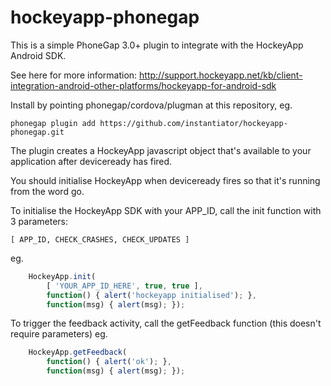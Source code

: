 hockeyapp-phonegap
==================

This is a simple PhoneGap 3.0+ plugin to integrate with the HockeyApp Android SDK.

See here for more information:
http://support.hockeyapp.net/kb/client-integration-android-other-platforms/hockeyapp-for-android-sdk

Install by pointing phonegap/cordova/plugman at this repository, eg.
```
phonegap plugin add https://github.com/instantiator/hockeyapp-phonegap.git
```

The plugin creates a HockeyApp javascript object that's available to your application after deviceready has fired.

You should initialise HockeyApp when deviceready fires so that it's running from the word go.

To initialise the HockeyApp SDK with your APP_ID, call the init function with 3 parameters:

```
[ APP_ID, CHECK_CRASHES, CHECK_UPDATES ]
```

eg.

```javascript
    HockeyApp.init(
        [ 'YOUR_APP_ID_HERE', true, true ],
        function() { alert('hockeyapp initialised'); },
        function(msg) { alert(msg); });
```

To trigger the feedback activity, call the getFeedback function (this doesn't require parameters) eg.

```javascript
    HockeyApp.getFeedback(
        function() { alert('ok'); },
        function(msg) { alert(msg); });
```
